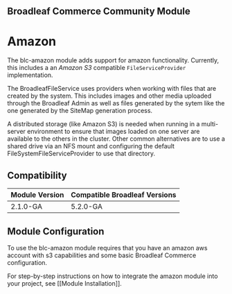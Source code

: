 ## Broadleaf Commerce Community Module

# Amazon

The blc-amazon module adds support for amazon functionality.   Currently, this includes a an *Amazon S3* 
compatible `FileServiceProvider` implementation. 

The BroadleafFileService uses providers when working with files that are created by the system.   This includes images and 
other media uploaded through the Broadleaf Admin as well as files generated by the sytem like the one generated by the 
SiteMap generation process.

A distributed storage (like Amazon S3) is needed when running in a multi-server environment to ensure that images loaded on 
one server are available to the others in the cluster.  Other common alternatives are to use a shared drive via an NFS mount 
and configuring the default FileSystemFileServiceProvider to use that directory.

## Compatibility

| Module Version | Compatible Broadleaf Versions |
|:---------------|:------------------------------| 
| 2.1.0-GA       | 5.2.0-GA                      |

## Module Configuration
To use the blc-amazon module requires that you have an amazon aws account with s3 capabilities and some basic Broadleaf Commerce configuration.

For step-by-step instructions on how to integrate the amazon module into your project, see [[Module Installation]].

